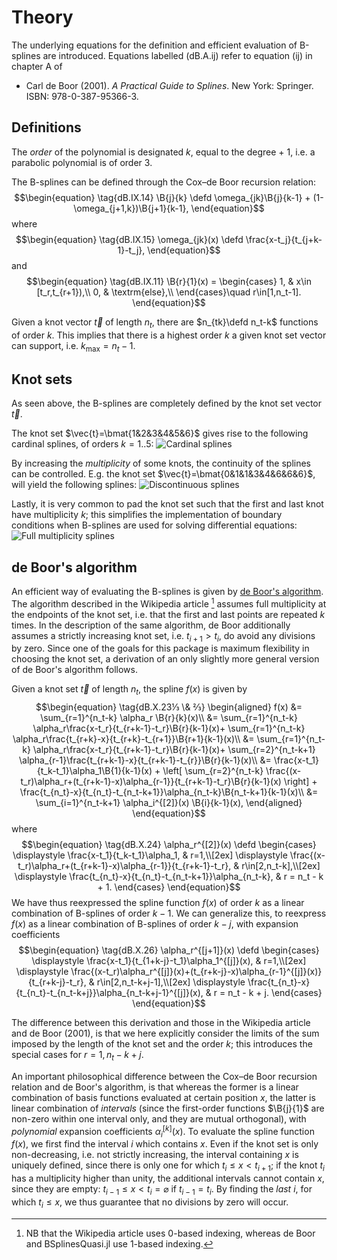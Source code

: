 # Theory

The underlying equations for the definition and efficient evaluation
of B-splines are introduced. Equations labelled (dB.A.ij) refer to
equation (ij) in chapter A of

- Carl de Boor (2001). _A Practical Guide to Splines_. New York:
  Springer. ISBN: 978-0-387-95366-3.

## Definitions

The _order_ of the polynomial is designated $k$, equal to the degree + 1, i.e. a
parabolic polynomial is of order 3.

The B-splines can be defined through the Cox–de Boor recursion relation:
$$\begin{equation}
\tag{dB.IX.14}
\B{j}{k} \defd
\omega_{jk}\B{j}{k-1} +
(1-\omega_{j+1,k})\B{j+1}{k-1},
\end{equation}$$
where
$$\begin{equation}
\tag{dB.IX.15}
\omega_{jk}(x) \defd
\frac{x-t_j}{t_{j+k-1}-t_j},
\end{equation}$$
and
$$\begin{equation}
\tag{dB.IX.11}
\B{r}{1}(x) = \begin{cases}
1, & x\in [t_r,t_{r+1}),\\
0, & \textrm{else},\\
\end{cases}\quad
r\in[1,n_t-1].
\end{equation}$$

Given a knot vector $\vec{t}$ of length $n_t$, there are $n_{tk}\defd
n_t-k$ functions of order $k$. This implies that there is a highest
order $k$ a given knot set vector can support, i.e. $k_{\textrm{max}}
= n_t - 1$.

## Knot sets

As seen above, the B-splines are completely defined by the knot set
vector $\vec{t}$.

The knot set $\vec{t}=\bmat{1&2&3&4&5&6}$ gives rise to the following
cardinal splines, of orders $k=1..5$:
![Cardinal splines](figures/cardinal-splines.svg)

By increasing the _multiplicity_ of some knots, the continuity of the
splines can be controlled. E.g. the knot set
$\vec{t}=\bmat{0&1&1&3&4&6&6&6}$, will yield the following splines:
![Discontinuous splines](figures/discontinuous-splines.svg)

Lastly, it is very common to pad the knot set such that the first and
last knot have multiplicity $k$; this simplifies the implementation of
boundary conditions when B-splines are used for solving differential
equations:
![Full multiplicity splines](figures/full-multiplicity-splines.svg)

## de Boor's algorithm

An efficient way of evaluating the B-splines is given by [de Boor's
algorithm](https://en.wikipedia.org/wiki/De_Boor%27s_algorithm). The
algorithm described in the Wikipedia article [^1] assumes full
multiplicity at the endpoints of the knot set, i.e. that the first and
last points are repeated $k$ times. In the description of the same
algorithm, de Boor additionally assumes a strictly increasing knot
set, i.e. $t_{i+1}>t_i$, do avoid any divisions by zero. Since one of
the goals for this package is maximum flexibility in choosing the knot
set, a derivation of an only slightly more general version of de
Boor's algorithm follows.

Given a knot set $\vec{t}$ of length $n_t$, the spline $f(x)$
is given by
$$\begin{equation}
\tag{dB.X.23⅓ \& ⅔}
\begin{aligned}
f(x) &= \sum_{r=1}^{n_t-k} \alpha_r \B{r}{k}(x)\\
&=
\sum_{r=1}^{n_t-k} \alpha_r\frac{x-t_r}{t_{r+k-1}-t_r}\B{r}{k-1}(x)+
\sum_{r=1}^{n_t-k} \alpha_r\frac{t_{r+k}-x}{t_{r+k}-t_{r+1}}\B{r+1}{k-1}(x)\\
&=
\sum_{r=1}^{n_t-k} \alpha_r\frac{x-t_r}{t_{r+k-1}-t_r}\B{r}{k-1}(x)+
\sum_{r=2}^{n_t-k+1} \alpha_{r-1}\frac{t_{r+k-1}-x}{t_{r+k-1}-t_{r}}\B{r}{k-1}(x)\\
&=
\frac{x-t_1}{t_k-t_1}\alpha_1\B{1}{k-1}(x) +
\left[
\sum_{r=2}^{n_t-k}
\frac{(x-t_r)\alpha_r+(t_{r+k-1}-x)\alpha_{r-1}}{t_{r+k-1}-t_r}\B{r}{k-1}(x)
\right] +
\frac{t_{n_t}-x}{t_{n_t}-t_{n_t-k+1}}\alpha_{n_t-k}\B{n_t-k+1}{k-1}(x)\\
&=
\sum_{i=1}^{n_t-k+1}
\alpha_i^{[2]}(x)
\B{i}{k-1}(x),
\end{aligned}
\end{equation}$$
where
$$\begin{equation}
\tag{dB.X.24}
\alpha_r^{[2]}(x) \defd
\begin{cases}
\displaystyle
\frac{x-t_1}{t_k-t_1}\alpha_1, & r=1,\\[2ex]
\displaystyle
\frac{(x-t_r)\alpha_r+(t_{r+k-1}-x)\alpha_{r-1}}{t_{r+k-1}-t_r}, & r\in[2,n_t-k],\\[2ex]
\displaystyle
\frac{t_{n_t}-x}{t_{n_t}-t_{n_t-k+1}}\alpha_{n_t-k}, & r = n_t - k + 1.
\end{cases}
\end{equation}$$
We have thus reexpressed the spline function $f(x)$ of order $k$ as a
linear combination of B-splines of order $k-1$. We can generalize
this, to reexpress $f(x)$ as a linear combination of B-splines of
order $k-j$, with expansion coefficients
$$\begin{equation}
\tag{dB.X.26}
\alpha_r^{[j+1]}(x) \defd
\begin{cases}
\displaystyle
\frac{x-t_1}{t_{1+k-j}-t_1}\alpha_1^{[j]}(x), & r=1,\\[2ex]
\displaystyle
\frac{(x-t_r)\alpha_r^{[j]}(x)+(t_{r+k-j}-x)\alpha_{r-1}^{[j]}(x)}{t_{r+k-j}-t_r}, & r\in[2,n_t-k+j-1],\\[2ex]
\displaystyle
\frac{t_{n_t}-x}{t_{n_t}-t_{n_t-k+j}}\alpha_{n_t-k+j-1}^{[j]}(x), & r = n_t - k + j.
\end{cases}
\end{equation}$$

The difference between this derivation and those in the Wikipedia
article and de Boor (2001), is that we here explicitly consider the
limits of the sum imposed by the length of the knot set and the order
$k$; this introduces the special cases for $r=1,n_t-k+j$.

An important philosophical difference between the Cox–de Boor
recursion relation and de Boor's algorithm, is that whereas the former
is a linear combination of basis functions evaluated at certain
position $x$, the latter is linear combination of _intervals_ (since
the first-order functions $\B{j}{1}$ are non-zero within one interval
only, and they are mutual orthogonal), with _polynomial_ expansion
coefficients $\alpha_{i}^{[k]}(x)$. To evaluate the spline function
$f(x)$, we first find the interval $i$ which contains $x$. Even if the
knot set is only non-decreasing, i.e. not strictly increasing, the
interval containing $x$ is uniquely defined, since there is only one
for which $t_i \leq x < t_{i+1}$; if the knot $t_i$ has a multiplicity
higher than unity, the additional intervals cannot contain $x$, since
they are empty: $t_{i-1}\leq x < t_i = \varnothing$ if $t_{i-1} =
t_i$. By finding the _last_ $i$, for which $t_i \leq x$, we thus
guarantee that no divisions by zero will occur.

[^1]: NB that the Wikipedia article uses 0-based indexing, whereas de Boor and BSplinesQuasi.jl use 1-based indexing.
